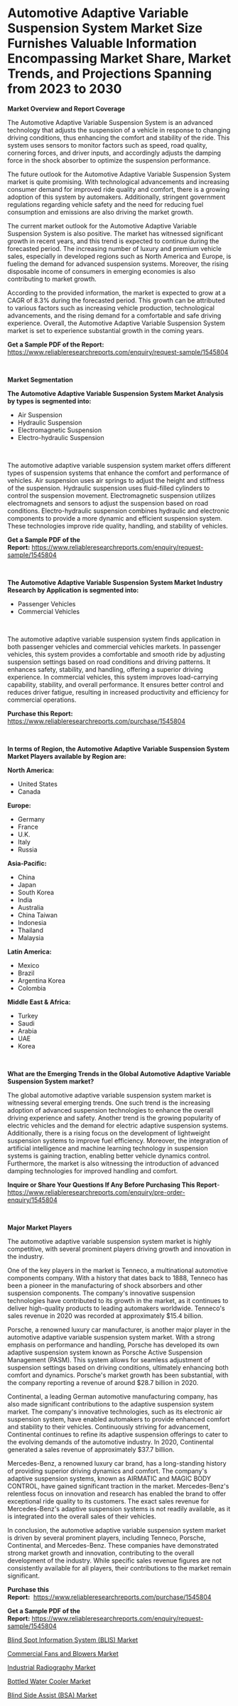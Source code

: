 <p><h1>Automotive Adaptive Variable Suspension System Market Size Furnishes Valuable Information Encompassing Market Share, Market Trends, and Projections Spanning from 2023 to 2030</h1></p><p><strong>Market Overview and Report Coverage</strong></p>
<p><p>The Automotive Adaptive Variable Suspension System is an advanced technology that adjusts the suspension of a vehicle in response to changing driving conditions, thus enhancing the comfort and stability of the ride. This system uses sensors to monitor factors such as speed, road quality, cornering forces, and driver inputs, and accordingly adjusts the damping force in the shock absorber to optimize the suspension performance.</p><p>The future outlook for the Automotive Adaptive Variable Suspension System market is quite promising. With technological advancements and increasing consumer demand for improved ride quality and comfort, there is a growing adoption of this system by automakers. Additionally, stringent government regulations regarding vehicle safety and the need for reducing fuel consumption and emissions are also driving the market growth.</p><p>The current market outlook for the Automotive Adaptive Variable Suspension System is also positive. The market has witnessed significant growth in recent years, and this trend is expected to continue during the forecasted period. The increasing number of luxury and premium vehicle sales, especially in developed regions such as North America and Europe, is fueling the demand for advanced suspension systems. Moreover, the rising disposable income of consumers in emerging economies is also contributing to market growth.</p><p>According to the provided information, the market is expected to grow at a CAGR of 8.3% during the forecasted period. This growth can be attributed to various factors such as increasing vehicle production, technological advancements, and the rising demand for a comfortable and safe driving experience. Overall, the Automotive Adaptive Variable Suspension System market is set to experience substantial growth in the coming years.</p></p>
<p><strong>Get a Sample PDF of the Report:</strong> <a href="https://www.reliableresearchreports.com/enquiry/request-sample/1545804">https://www.reliableresearchreports.com/enquiry/request-sample/1545804</a></p>
<p>&nbsp;</p>
<p><strong>Market Segmentation</strong></p>
<p><strong>The Automotive Adaptive Variable Suspension System Market Analysis by types is segmented into:</strong></p>
<p><ul><li>Air Suspension</li><li>Hydraulic Suspension</li><li>Electromagnetic Suspension</li><li>Electro-hydraulic Suspension</li></ul></p>
<p>&nbsp;</p>
<p><p>The automotive adaptive variable suspension system market offers different types of suspension systems that enhance the comfort and performance of vehicles. Air suspension uses air springs to adjust the height and stiffness of the suspension. Hydraulic suspension uses fluid-filled cylinders to control the suspension movement. Electromagnetic suspension utilizes electromagnets and sensors to adjust the suspension based on road conditions. Electro-hydraulic suspension combines hydraulic and electronic components to provide a more dynamic and efficient suspension system. These technologies improve ride quality, handling, and stability of vehicles.</p></p>
<p><strong>Get a Sample PDF of the Report:</strong>&nbsp;<a href="https://www.reliableresearchreports.com/enquiry/request-sample/1545804">https://www.reliableresearchreports.com/enquiry/request-sample/1545804</a></p>
<p>&nbsp;</p>
<p><strong>The Automotive Adaptive Variable Suspension System Market Industry Research by Application is segmented into:</strong></p>
<p><ul><li>Passenger Vehicles</li><li>Commercial Vehicles</li></ul></p>
<p>&nbsp;</p>
<p><p>The automotive adaptive variable suspension system finds application in both passenger vehicles and commercial vehicles markets. In passenger vehicles, this system provides a comfortable and smooth ride by adjusting suspension settings based on road conditions and driving patterns. It enhances safety, stability, and handling, offering a superior driving experience. In commercial vehicles, this system improves load-carrying capability, stability, and overall performance. It ensures better control and reduces driver fatigue, resulting in increased productivity and efficiency for commercial operations.</p></p>
<p><strong>Purchase this Report:</strong>&nbsp; <a href="https://www.reliableresearchreports.com/purchase/1545804">https://www.reliableresearchreports.com/purchase/1545804</a></p>
<p>&nbsp;</p>
<p><strong>In terms of Region, the Automotive Adaptive Variable Suspension System Market Players available by Region are:</strong></p>
<p>
    <p> <strong> North America: </strong>
        <ul>
            <li>United States</li>
            <li>Canada</li>
        </ul>
        </p> 
    <p> <strong> Europe: </strong>
        <ul>
            <li>Germany</li>
            <li>France</li>
            <li>U.K.</li>
            <li>Italy</li>
            <li>Russia</li>
        </ul>
        </p> 
    <p> <strong> Asia-Pacific: </strong>
        <ul>
            <li>China</li>
            <li>Japan</li>
            <li>South Korea</li>
            <li>India</li>
            <li>Australia</li>
            <li>China Taiwan</li>
            <li>Indonesia</li>
            <li>Thailand</li>
            <li>Malaysia</li>
        </ul>
        </p> 
    <p> <strong> Latin America: </strong>
        <ul>
            <li>Mexico</li>
            <li>Brazil</li>
            <li>Argentina Korea</li>
            <li>Colombia</li>
        </ul>
        </p> 
    <p> <strong> Middle East & Africa: </strong>
        <ul>
            <li>Turkey</li>
            <li>Saudi</li>
            <li>Arabia</li>
            <li>UAE</li>
            <li>Korea</li>
        </ul>
    </p>
    </p>
<p>&nbsp;</p>
<p><strong>What are the Emerging Trends in the Global Automotive Adaptive Variable Suspension System market?</strong></p>
<p><p>The global automotive adaptive variable suspension system market is witnessing several emerging trends. One such trend is the increasing adoption of advanced suspension technologies to enhance the overall driving experience and safety. Another trend is the growing popularity of electric vehicles and the demand for electric adaptive suspension systems. Additionally, there is a rising focus on the development of lightweight suspension systems to improve fuel efficiency. Moreover, the integration of artificial intelligence and machine learning technology in suspension systems is gaining traction, enabling better vehicle dynamics control. Furthermore, the market is also witnessing the introduction of advanced damping technologies for improved handling and comfort.</p></p>
<p><strong>Inquire or Share Your Questions If Any Before Purchasing This Report</strong>- <a href="https://www.reliableresearchreports.com/enquiry/pre-order-enquiry/1545804">https://www.reliableresearchreports.com/enquiry/pre-order-enquiry/1545804</a></p>
<p>&nbsp;</p>
<p><strong>Major Market Players</strong></p>
<p><p>The automotive adaptive variable suspension system market is highly competitive, with several prominent players driving growth and innovation in the industry. </p><p>One of the key players in the market is Tenneco, a multinational automotive components company. With a history that dates back to 1888, Tenneco has been a pioneer in the manufacturing of shock absorbers and other suspension components. The company's innovative suspension technologies have contributed to its growth in the market, as it continues to deliver high-quality products to leading automakers worldwide. Tenneco's sales revenue in 2020 was recorded at approximately $15.4 billion.</p><p>Porsche, a renowned luxury car manufacturer, is another major player in the automotive adaptive variable suspension system market. With a strong emphasis on performance and handling, Porsche has developed its own adaptive suspension system known as Porsche Active Suspension Management (PASM). This system allows for seamless adjustment of suspension settings based on driving conditions, ultimately enhancing both comfort and dynamics. Porsche's market growth has been substantial, with the company reporting a revenue of around $28.7 billion in 2020.</p><p>Continental, a leading German automotive manufacturing company, has also made significant contributions to the adaptive suspension system market. The company's innovative technologies, such as its electronic air suspension system, have enabled automakers to provide enhanced comfort and stability to their vehicles. Continuously striving for advancement, Continental continues to refine its adaptive suspension offerings to cater to the evolving demands of the automotive industry. In 2020, Continental generated a sales revenue of approximately $37.7 billion.</p><p>Mercedes-Benz, a renowned luxury car brand, has a long-standing history of providing superior driving dynamics and comfort. The company's adaptive suspension systems, known as AIRMATIC and MAGIC BODY CONTROL, have gained significant traction in the market. Mercedes-Benz's relentless focus on innovation and research has enabled the brand to offer exceptional ride quality to its customers. The exact sales revenue for Mercedes-Benz's adaptive suspension systems is not readily available, as it is integrated into the overall sales of their vehicles.</p><p>In conclusion, the automotive adaptive variable suspension system market is driven by several prominent players, including Tenneco, Porsche, Continental, and Mercedes-Benz. These companies have demonstrated strong market growth and innovation, contributing to the overall development of the industry. While specific sales revenue figures are not consistently available for all players, their contributions to the market remain significant.</p></p>
<p><strong>Purchase this Report:</strong>&nbsp;&nbsp;<a href="https://www.reliableresearchreports.com/purchase/1545804">https://www.reliableresearchreports.com/purchase/1545804</a></p>
<p></p>
<p><strong>Get a Sample PDF of the Report:</strong>&nbsp;<a href="https://www.reliableresearchreports.com/enquiry/request-sample/1545804">https://www.reliableresearchreports.com/enquiry/request-sample/1545804</a></p>
<p><p><a href="https://github.com/rexevange/Market-Research-Report-List-1/blob/main/blind-spot-information-system-blis-market.md">Blind Spot Information System (BLIS) Market</a></p><p><a href="https://medium.com/@beaublock2023/commercial-fans-and-blowers-market-size-cagr-trends-2024-2030-2acadfc17840">Commercial Fans and Blowers Market</a></p><p><a href="https://www.linkedin.com/pulse/decoding-industrial-radiography-market-deep-dive-latest-yk45f/">Industrial Radiography Market</a></p><p><a href="https://medium.com/@rogerking1949/bottled-water-cooler-market-the-key-to-successful-business-strategy-forecast-till-2030-a01c3dec52a0">Bottled Water Cooler Market</a></p><p><a href="https://github.com/FassouRP/Market-Research-Report-List-1/blob/main/blind-side-assist-bsa-market.md">Blind Side Assist (BSA) Market</a></p></p>